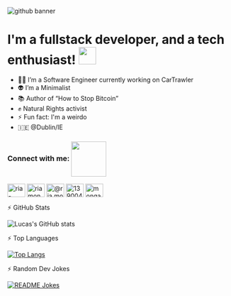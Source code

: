 ![github banner](https://user-images.githubusercontent.com/11979969/156732595-7f46b82b-328a-41b8-8c5b-3ee3f5c9bed8.png)

<!--
**jucasoliveira/jucasoliveira** is a ✨ _special_ ✨ repository because its `README.md` (this file) appears on your GitHub profile.

Here are some ideas to get you started:

-->
# I'm a fullstack developer, and a tech enthusiast! <img src="https://github.com/TheDudeThatCode/TheDudeThatCode/blob/master/Assets/Hi.gif" width="39px">

- 👨‍💻 I’m a Software Engineer currently working on CarTrawler
- 👽 I’m a Minimalist
- 📚 Author of “How to Stop Bitcoin”
- ✊ Natural Rights activist 
- ⚡ Fun fact: I'm a weirdo
- 🇮🇪 @Dublin/IE 

<!-- - 📫 How to reach me: [LinkedIn](https://www.linkedin.com/in/lucas-ooliveira/), [Twitter](https://twitter.com/jucas_oliveira) -->

<h3 align="left">Connect with me: <img align="center" src="https://github.com/TheDudeThatCode/TheDudeThatCode/blob/master/Assets/Handshake.gif" width="79px"></h3> 
<p align="left">
<a href="https://www.linkedin.com/in/lucas-ooliveira/" target="blank"><img align="center" src="https://cdn.jsdelivr.net/npm/simple-icons@v4/icons/linkedin.svg" alt="ria-monga" height="30" width="40" /></a>
<a href="https://twitter.com/jucas_oliveira" target="blank"><img align="center" src="https://cdn.jsdelivr.net/npm/simple-icons@v4/icons/twitter.svg" alt="riamonga7" height="30" width="40" /></a>
<a href="https://medium.com/@jucasoliveira" target="blank"><img align="center" src="https://cdn.jsdelivr.net/npm/simple-icons@v4/icons/medium.svg" alt="@ria.monga07" height="30" width="40" /></a>
<a href="https://stackoverflow.com/users/5668696/lucas-oliveira" target="blank"><img align="center" src="https://cdn.jsdelivr.net/npm/simple-icons@v4/icons/stackoverflow.svg" alt="13900473" height="30" width="40" /></a>
<a href="https://www.instagram.com/thelukeisonthetable/" target="blank"><img align="center" src="https://cdn.jsdelivr.net/npm/simple-icons@v4/icons/instagram.svg"" alt="monga_ria" height="30" width="40" /></a> </p>

  <!--    <a href"" target="_blank"> <img align="left" alt="GitHub" width="26px" src="https://raw.githubusercontent.com/github/explore/78df643247d429f6cc873026c0622819ad797942/topics/github/github.png" /> </a><a href"" target="_blank"> <img align="left" alt="MySQL" width="26px" src="https://raw.githubusercontent.com/github/explore/80688e429a7d4ef2fca1e82350fe8e3517d3494d/topics/mysql/mysql.png" /> </a> <a href"" target="_blank"> <img align="left" alt="Git" width="26px" src="https://raw.githubusercontent.com/github/explore/80688e429a7d4ef2fca1e82350fe8e3517d3494d/topics/git/git.png" /> </a> -->
   
:zap: GitHub Stats

  ![Lucas's GitHub stats](https://github-readme-stats.vercel.app/api?username=jucasoliveira&count_private=true&show_icons=true&theme=tokyonight)

:zap: Top Languages

  <!--    [![Top Langs](https://github-readme-stats.vercel.app/api/top-langs/?username=jucasoliveira)](https://github.com/anuraghazra/github-readme-stats) -->
   [![Top Langs](https://github-readme-stats.vercel.app/api/top-langs/?username=jucasoliveira&layout=compact)](https://github.com/anuraghazra/github-readme-stats)

  
:zap: Random Dev Jokes
   
   <a href="https://readme-jokes.vercel.app"><img align="center" src="https://readme-jokes.vercel.app/api?bgColor=%236C8BC9&qColor=%23ffffff&aColor=%23455A64&borderColor=%23455A64" alt="README Jokes"></a>

